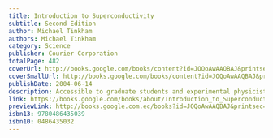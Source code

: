 ```yaml
---
title: Introduction to Superconductivity
subtitle: Second Edition
author: Michael Tinkham
authors: Michael Tinkham
category: Science
publisher: Courier Corporation
totalPage: 482
coverUrl: http://books.google.com/books/content?id=JOQoAwAAQBAJ&printsec=frontcover&img=1&zoom=1&edge=curl&source=gbs_api
coverSmallUrl: http://books.google.com/books/content?id=JOQoAwAAQBAJ&printsec=frontcover&img=1&zoom=5&edge=curl&source=gbs_api
publishDate: 2004-06-14
description: Accessible to graduate students and experimental physicists, this volume emphasizes physical arguments and minimizes theoretical formalism. Topics include the Bardeen-Cooper-Schrieffer and Ginzburg-Landau theories, magnetic properties of classic type II superconductors, the Josephson effect, fluctuation effects in classic superconductors, high-temperature superconductors, and nonequilibrium superconductivity. 109 figures. 1996 edition.
link: https://books.google.com/books/about/Introduction_to_Superconductivity.html?hl=&id=JOQoAwAAQBAJ
previewLink: http://books.google.com.ec/books?id=JOQoAwAAQBAJ&printsec=frontcover&dq=introduction+to+superconductivity&hl=&as_pt=BOOKS&cd=1&source=gbs_api
isbn13: 9780486435039
isbn10: 0486435032
---
```

